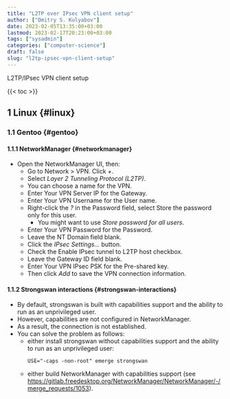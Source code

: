 ```yaml
---
title: "L2TP over IPsec VPN client setup"
author: ["Dmitry S. Kulyabov"]
date: 2023-02-05T13:35:00+03:00
lastmod: 2023-02-17T20:23:00+03:00
tags: ["sysadmin"]
categories: ["computer-science"]
draft: false
slug: "l2tp-ipsec-vpn-client-setup"
---
```


L2TP/IPsec VPN client setup

<!--more-->

{{< toc >}}


## <span class="section-num">1</span> Linux {#linux}


### <span class="section-num">1.1</span> Gentoo {#gentoo}


#### <span class="section-num">1.1.1</span> NetworkManager {#networkmanager}

-   Open the NetworkManager UI, then:
    -   Go to Network &gt; VPN. Click _+_.
    -   Select _Layer 2 Tunneling Protocol (L2TP)_.
    -   You can choose a name for the VPN.
    -   Enter Your VPN Server IP for the Gateway.
    -   Enter Your VPN Username for the User name.
    -   Right-click the _?_ in the Password field, select Store the password only for this user.
        -   You might want to use _Store password for all users_.
    -   Enter Your VPN Password for the Password.
    -   Leave the NT Domain field blank.
    -   Click the _IPsec Settings..._ button.
    -   Check the Enable IPsec tunnel to L2TP host checkbox.
    -   Leave the Gateway ID field blank.
    -   Enter Your VPN IPsec PSK for the Pre-shared key.
    -   Then click _Add_ to save the VPN connection information.


#### <span class="section-num">1.1.2</span> Strongswan interactions {#strongswan-interactions}

-   By default, strongswan is built with capabilities support and the ability to run as an unprivileged user.
-   However, capabilities are not configured in NetworkManager.
-   As a result, the connection is not established.
-   You can solve the problem as follows:
    -   either install strongswan without capabilities support and the ability to run as an unprivileged user:
        ```shell
        USE="-caps -non-root" emerge strongswan
        ```
    -   either build NetworkManager with capabilities support (see <https://gitlab.freedesktop.org/NetworkManager/NetworkManager/-/merge_requests/1053>).
